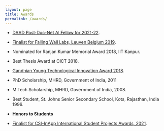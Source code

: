 ```yaml
---
layout: page
title: Awards
permalink: /awards/
---
```


* [DAAD Post-Doc-Net AI Fellow for 2021-22](https://www.daad.de/en/the-daad/postdocnet/fellows/fellows/).
* [Finalist for Falling Wall Labs, Leuven Belgium 2019](https://www.facebook.com/doemijmaarwetenschap/videos/falling-walls-lab-leuven-2019/2217905358539744/).
* Nominated for Ranjan Kumar Memorial Award 2018, IIT Kanpur.
* Best Thesis Award at CICT 2018.
* [Gandhian Young Technological Innovation Award 2018](https://www.youtube.com/watch?v=8Tw1t9DiZSk).
* PhD Scholarship, MHRD, Government of India, 2011
* M.Tech Scholarship, MHRD, Government of India, 2008.
* Best Student, St. Johns Senior Secondary School, Kota, Rajasthan, India 1996.

* **Honors to Students**
* [Finalist for CSI-InApp International Student Projects Awards, 2021](https://www.youtube.com/watch?v=9OMzIksAeZ4&t=7095s).
